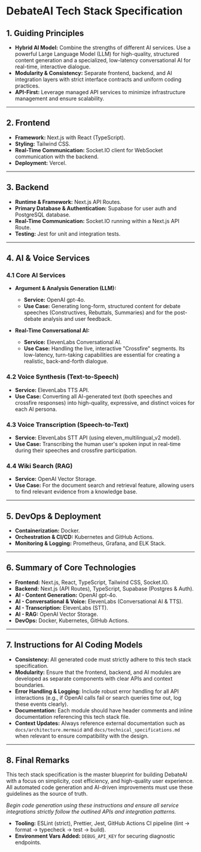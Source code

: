 # DebateAI Tech Stack Specification

## 1. Guiding Principles
- **Hybrid AI Model:** Combine the strengths of different AI services. Use a powerful Large Language Model (LLM) for high-quality, structured content generation and a specialized, low-latency conversational AI for real-time, interactive dialogue.
- **Modularity & Consistency:** Separate frontend, backend, and AI integration layers with strict interface contracts and uniform coding practices.
- **API-First:** Leverage managed API services to minimize infrastructure management and ensure scalability.

---

## 2. Frontend
- **Framework:** Next.js with React (TypeScript).
- **Styling:** Tailwind CSS.
- **Real-Time Communication:** Socket.IO client for WebSocket communication with the backend.
- **Deployment:** Vercel.

---

## 3. Backend
- **Runtime & Framework:** Next.js API Routes.
- **Primary Database & Authentication:** Supabase for user auth and PostgreSQL database.
- **Real-Time Communication:** Socket.IO running within a Next.js API Route.
- **Testing:** Jest for unit and integration tests.

---

## 4. AI & Voice Services

### 4.1 Core AI Services
- **Argument & Analysis Generation (LLM):**
  - **Service:** OpenAI gpt-4o.
  - **Use Case:** Generating long-form, structured content for debate speeches (Constructives, Rebuttals, Summaries) and for the post-debate analysis and user feedback.

- **Real-Time Conversational AI:**
  - **Service:** ElevenLabs Conversational AI.
  - **Use Case:** Handling the live, interactive "Crossfire" segments. Its low-latency, turn-taking capabilities are essential for creating a realistic, back-and-forth dialogue.

### 4.2 Voice Synthesis (Text-to-Speech)
- **Service:** ElevenLabs TTS API.
- **Use Case:** Converting all AI-generated text (both speeches and crossfire responses) into high-quality, expressive, and distinct voices for each AI persona.

### 4.3 Voice Transcription (Speech-to-Text)

- **Service:** ElevenLabs STT API (using eleven_multilingual_v2 model).
- **Use Case:** Transcribing the human user's spoken input in real-time during their speeches and crossfire participation.

### 4.4 Wiki Search (RAG)
- **Service:** OpenAI Vector Storage.
- **Use Case:** For the document search and retrieval feature, allowing users to find relevant evidence from a knowledge base.

---

## 5. DevOps & Deployment
- **Containerization:** Docker.
- **Orchestration & CI/CD:** Kubernetes and GitHub Actions.
- **Monitoring & Logging:** Prometheus, Grafana, and ELK Stack.

---

## 6. Summary of Core Technologies
- **Frontend:** Next.js, React, TypeScript, Tailwind CSS, Socket.IO.
- **Backend:** Next.js (API Routes), TypeScript, Supabase (Postgres & Auth).
- **AI - Content Generation:** OpenAI gpt-4o.
- **AI - Conversational & Voice:** ElevenLabs (Conversational AI & TTS).
- **AI - Transcription:** ElevenLabs (STT).
- **AI - RAG:** OpenAI Vector Storage.
- **DevOps:** Docker, Kubernetes, GitHub Actions.

---

## 7. Instructions for AI Coding Models

- **Consistency:** All generated code must strictly adhere to this tech stack specification.
- **Modularity:** Ensure that the frontend, backend, and AI modules are developed as separate components with clear APIs and context boundaries.
- **Error Handling & Logging:** Include robust error handling for all API interactions (e.g., if OpenAI calls fail or search queries time out, log these events clearly).
- **Documentation:** Each module should have header comments and inline documentation referencing this tech stack file.
- **Context Updates:** Always reference external documentation such as `docs/architecture.mermaid` and `docs/technical_specifications.md` when relevant to ensure compatibility with the design.

---

## 8. Final Remarks

This tech stack specification is the master blueprint for building DebateAI with a focus on simplicity, cost efficiency, and high-quality user experience. All automated code generation and AI-driven improvements must use these guidelines as the source of truth.

*Begin code generation using these instructions and ensure all service integrations strictly follow the outlined APIs and integration patterns.*

- **Tooling:** ESLint (strict), Prettier, Jest, GitHub Actions CI pipeline (lint → format → typecheck → test → build).
- **Environment Vars Added:** `DEBUG_API_KEY` for securing diagnostic endpoints. 